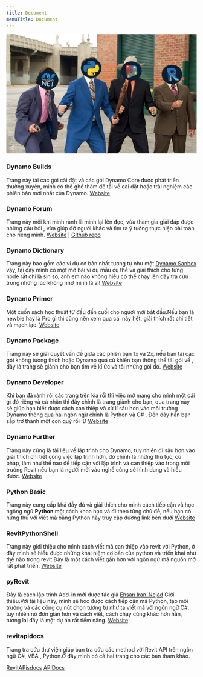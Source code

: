 ```yaml
---
title: Document
menuTitle: Document
---
```

![](https://github.com/chuong9x/DataBlog/raw/master/Fighting/preview.jpg?raw=true)
### Dynamo Builds
Trang này tải các gói cài đặt và các gói Dynamo Core được phát triển thường xuyên, mình có thể ghé thăm để tải về cài đặt hoặc trải nghiệm các phiên bản mới nhất của Dynamo.
[Website](https://dynamobuilds.com/)

### Dynamo Forum

Trang này mỗi khi mình rảnh là mình lại lên đọc, vừa tham gia giải đáp được những câu hỏi , vừa giúp đỡ người khác và tìm ra ý tưởng thực hiện bài toán cho riêng mình.
[Website](https://forum.dynamobim.com/) | [Github repo](https://github.com/DynamoDS/Dynamo)

### Dynamo Dictionary

Trang này bao gồm các ví dụ cơ bản nhất tương tự như một [Dynamo Sanbox](https://dynamobim.org/a-new-way-to-get-dynamo-sandbox/) vậy, tại đây mình có một mớ bài ví dụ mẫu cụ thể và giải thích cho từng node rất chi là sịn sò, anh em nào không hiểu có thể chạy lên đây tra cứu trong những lúc không nhớ mình là ai!
[Website](https://dictionary.dynamobim.com/)

### Dynamo Primer

Một cuốn sách học thuật từ đầu đến cuối cho người mới bắt đầu.Nếu bạn là newbie hay là Pro gì thì cũng nên xem qua cái này hết, giải thích rất chi tiết và mạch lạc.
[Website](https://primer.dynamobim.org/) 

### Dynamo Package

Trang này sẽ giải quyết vấn đề giữa các phiên bản 1x và 2x, nếu bạn tải các gói không tương thích hoặc Dynamo quá cũ khiến bạn thông thể tải gói về , đây là trang sẽ giành cho bạn tìm về kí ức và tải những gói đó. 
[Website](https://primer.dynamobim.org/) 

### Dynamo Developer

Khi bạn đã rành rỏi các trang trên kia rồi thì việc mở mang cho mình một cái gì đó riêng và cá nhân thì đây chính là trang giành cho bạn, qua trang này sẽ giúp bạn biết được cách can thiệp và xử lí sâu hơn vào môi trường Dynamo thông qua hai ngôn ngữ chính là Python và C# . Đến đây hẳn bạn sắp trở thành một con quỷ rồi :D 
[Website](https://developer.dynamobim.org/) 

### Dynamo Further 

Trang này cũng là tài liệu về lập trình cho Dynamo, tuy nhiên đi sâu hơn vào giải thích chi tiết công việc lập trình hơn, đó chính là những thủ tục, cú pháp, làm như thế nào để tiếp cận với lập trình và can thiệp vào trong môi trường Revit nếu bạn là người mới vào nghề cũng sẽ hình dung và hiểu được.
[Website](https://dynamopythonprimer.gitbook.io/dynamo-python-primer/) 

### Python Basic
Trang này cung cấp khá đầy đủ và giải thích cho mình cách tiếp cận và học ngông ngữ **Python** một cách khoa học và đi theo từng chủ đề, nếu bạn có hứng thú với viết mã bằng Python hãy truy cập đường link bên dưới
[Website](https://python.swaroopch.com/basics.html)


### RevitPythonShell

Trang này giới thiệu cho mình cách viết mã can thiệp vào revit với Python, ở đây mình sẽ hiểu được những khái niệm cơ bản của python và triển khai như thế nào trong revit.Đây là một cách viết gần hơn với ngôn ngữ mã nguồn mở rất phát triển.
[Website](https://daren-thomas.gitbooks.io/scripting-autodesk-revit-with-revitpythonshell/)

### pyRevit 

Đây là cách lập trình Add-in mới được tác giả [Ehsan Iran-Nejad](https://github.com/eirannejad) Giới thiệu.Với tài liệu này, mình sẽ học được cách tiếp cận mã Python, tạo môi trường và các công cụ nút chọn tương tự như ta viết mã với ngôn ngữ C#, tuy nhiên nó đơn giản hơn và cách viết, cách chạy cũng khác hơn hẳn, tương lai đây là một dự án rất tiềm năng.
[Website](https://pyrevit1.readthedocs.io/en/latest/index.html) 

### revitapidocs

Trang tra cứu thư viện giúp bạn tra cứu các method với Revit API trên ngôn ngữ C#, VBA , Python.Ở đây mình có cả hai trang cho các bạn tham khảo.

[RevitAPisdocs](https://www.revitapidocs.com/) [APIDocs](https://apidocs.co/apps/)